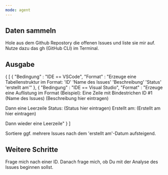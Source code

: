 ```yaml
---
mode: agent
---
```


## Daten sammeln

Hole aus dem Github Repostory die offenen Issues und liste sie mir auf.
Nutze dazu das gh (GitHub CLI) im Terminal.

## Ausgabe


{
[
{
"Bedingung" : "IDE == VSCode",
"Format" : "Erzeuge eine Tabellenstruktur im Format: 
'ID' 'Name des Issues' 'Beschreibung' 'Status' 'erstellt am'"
},
{
"Bedingung" : "IDE == Visual Studio",
"Format" : "Erzeuge eine Auflistung im Format (Beispiel): 
Eine Zeile mit Bindestrichen 
ID #1 (Name des Issues)
(Beschreibung hier eintragen)

Dann eine Leerzeile
Status:
(Status hier eintragen)
Erstellt am:
(Erstellt am hier eintragen)

Dann wieder eine Leerzeile"
}
]


Sortiere ggf. mehrere Issues nach dem 'erstellt am'-Datum aufsteigend.

## Weitere Schritte

Frage mich nach einer ID.
Danach frage mich, ob Du mit der Analyse des Issues beginnen sollst.
